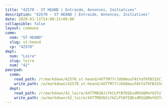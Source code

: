 ```yaml
---
title: "42570 - ST HEAND | Entraide, Annonces, Initiatives"
description: "42570 - ST HEAND | Entraide, Annonces, Initiatives"
date: 2020-01-11T14:09:21+09:00
collapsible: false
layout: commune
comm:
  nom: "ST HEAND"
  slug: st-heand
  cp: "42570"
dept:
  nom: "Loire"
  slug: loire
  num: "42"
peerpad:
  comm:
    read_path: /r/markdown/42570_st-heand/4XTTM77rJUb8muufAtYaThFB31SC1LosqB9wiYEgRxD9xT1yM
    write_path: /w/markdown/42570_st-heand/4XTTM77rJUb8muufAtYaThFB31SC1LosqB9wiYEgRxD9xT1yM-K3TgUUe9K7qwvRM7Mcg2aZUgG3ch3Zj3eAFuzY4DXqjgbDbg9hWHUfitSJUFaCXK4HjGHcJ944A4VhxAWNDyBT3TouZiEvHQKXsYJEUJawUr2jQb25KgGWiwVySXZrEp7dZAF94w
  dept:
    read_path: /r/markdown/42_loire/4XTTM8SNJiYkCLPtBfEQExdM2GQMoYUSTuTytLrQfQVaaYJeW
    write_path: /w/markdown/42_loire/4XTTM8SNJiYkCLPtBfEQExdM2GQMoYUSTuTytLrQfQVaaYJeW-K3TgUi5YJecchkttgL3M6Pu99u8hH2akRrHDb4XXZXATCvGiyzrNbe23fQbzNYiKWDR2re6vQN4Gxv5BQ2dayjGg1AqxtpHRtgi6cm74UeqjVtXM2ZJFa6mvBKTRc4s3X6tJYycN
---
```


